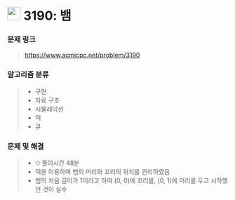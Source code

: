 # <img src="https://d2gd6pc034wcta.cloudfront.net/tier/11.svg" width="30">  3190: 뱀

### 문제 링크

> https://www.acmicpc.net/problem/3190



### 알고리즘 분류

>- 구현
>- 자료 구조
>- 시뮬레이션
>- 덱
>- 큐



### 문제 및 해결

>- ⏱ 풀이시간 48분
>- 덱을 이용하여 뱀의 머리와 꼬리의 위치를 관리하였음
>- 뱀의 처음 길이가 1이라고 하여 (0, 0)에 꼬리를, (0, 1)에 머리를 두고 시작했던 것이 실수

